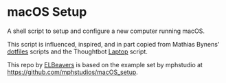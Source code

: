 macOS Setup
===========

A shell script to setup and configure a new computer running macOS.

This script is influenced, inspired, and in part copied from Mathias Bynens' [dotfiles] scripts and the Thoughtbot [Laptop] script.

[dotfiles]: https://github.com/mathiasbynens/dotfiles
[Laptop]: https://github.com/thoughtbot/laptop

This repo by [ELBeavers](https://github.com/ELBeavers/macos-setup) is based on the example set by mphstudio at <https://github.com/mphstudios/macOS_setup>.

<!-- 

Nobody should be ready to use this yet. Uncomment when it's safe.

Usage
-----

Download the script:

```sh
curl -L https://github.com/mphstudios/macOS_setup/raw/master/setup.sh
```

Review the script:

```sh
less setup
```

Execute the script:

```sh
sh setup 2>&1 | tee ~/macOS_setup.log
```

 -->
